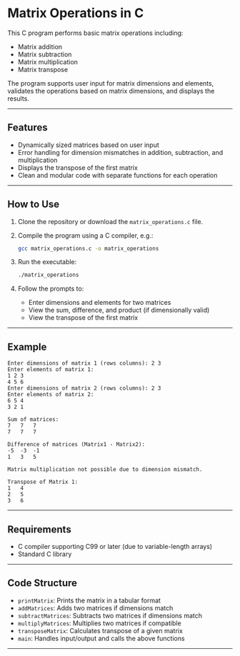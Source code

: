 

# Matrix Operations in C

This C program performs basic matrix operations including:

* Matrix addition
* Matrix subtraction
* Matrix multiplication
* Matrix transpose

The program supports user input for matrix dimensions and elements, validates the operations based on matrix dimensions, and displays the results.

---

## Features

* Dynamically sized matrices based on user input
* Error handling for dimension mismatches in addition, subtraction, and multiplication
* Displays the transpose of the first matrix
* Clean and modular code with separate functions for each operation

---

## How to Use

1. Clone the repository or download the `matrix_operations.c` file.

2. Compile the program using a C compiler, e.g.:

   ```bash
   gcc matrix_operations.c -o matrix_operations
   ```

3. Run the executable:

   ```bash
   ./matrix_operations
   ```

4. Follow the prompts to:

   * Enter dimensions and elements for two matrices
   * View the sum, difference, and product (if dimensionally valid)
   * View the transpose of the first matrix

---

## Example

```
Enter dimensions of matrix 1 (rows columns): 2 3
Enter elements of matrix 1:
1 2 3
4 5 6
Enter dimensions of matrix 2 (rows columns): 2 3
Enter elements of matrix 2:
6 5 4
3 2 1

Sum of matrices:
7	7	7	
7	7	7	

Difference of matrices (Matrix1 - Matrix2):
-5	-3	-1	
1	3	5	

Matrix multiplication not possible due to dimension mismatch.

Transpose of Matrix 1:
1	4	
2	5	
3	6	
```

---

## Requirements

* C compiler supporting C99 or later (due to variable-length arrays)
* Standard C library

---

## Code Structure

* `printMatrix`: Prints the matrix in a tabular format
* `addMatrices`: Adds two matrices if dimensions match
* `subtractMatrices`: Subtracts two matrices if dimensions match
* `multiplyMatrices`: Multiplies two matrices if compatible
* `transposeMatrix`: Calculates transpose of a given matrix
* `main`: Handles input/output and calls the above functions

---



